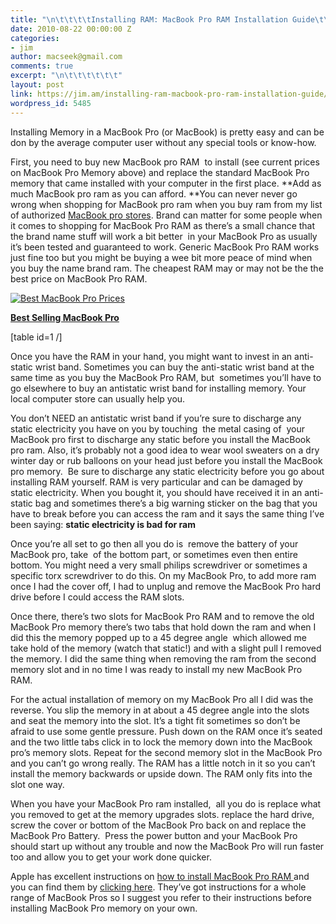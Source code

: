 ```yaml
---
title: "\n\t\t\t\tInstalling RAM: MacBook Pro RAM Installation Guide\t\t"
date: 2010-08-22 00:00:00 Z
categories:
- jim
author: macseek@gmail.com
comments: true
excerpt: "\n\t\t\t\t\t\t"
layout: post
link: https://jim.am/installing-ram-macbook-pro-ram-installation-guide/
wordpress_id: 5485
---
```


Installing Memory in a MacBook Pro (or MacBook) is pretty easy and can be don by the average computer user without any special tools or know-how.




First, you need to buy new MacBook pro RAM  to install (see current prices on MacBook Pro Memory above) and replace the standard MacBook Pro memory that came installed with your computer in the first place. **Add as much MacBook pro ram as you can afford. **You can never never go wrong when shopping for MacBook pro ram when you buy ram from my list of authorized [MacBook pro stores](http://www.jim.am). Brand can matter for some people when it comes to shopping for MacBook Pro RAM as there’s a small chance that the brand name stuff will work a bit better  in your MacBook Pro as usually it’s been tested and guaranteed to work. Generic MacBook Pro RAM works just fine too but you might be buying a wee bit more peace of mind when you buy the name brand ram. The cheapest RAM may or may not be the the best price on MacBook Pro RAM.




[![Best MacBook Pro Prices](http://www.jim.am/wp-content/uploads/2010/08/Screen-shot-2011-03-25-at-3.05.45-PM.png)](http://www.amazon.com/gp/product/B002QQ8H8I/ref=as_li_ss_tl?ie=UTF8&tag=ramseeker-20&linkCode=as2&camp=1789&creative=390957&creativeASIN=B002QQ8H8I)




**[Best Selling MacBook Pro](http://www.amazon.com/gp/product/B002QQ8H8I/ref=as_li_ss_tl?ie=UTF8&tag=ramseeker-20&linkCode=as2&camp=1789&creative=390957&creativeASIN=B002QQ8H8I)**




[table id=1 /]




Once you have the RAM in your hand, you might want to invest in an anti-static wrist band. Sometimes you can buy the anti-static wrist band at the same time as you buy the MacBook Pro RAM, but  sometimes you’ll have to go elsewhere to buy an antistatic wrist band for installing memory. Your local computer store can usually help you.




You don’t NEED an antistatic wrist band if you’re sure to discharge any static electricity you have on you by touching  the metal casing of  your MacBook pro first to discharge any static before you install the MacBook pro ram. Also, it’s probably not a good idea to wear wool sweaters on a dry winter day or rub balloons on your head just before you install the MacBook pro memory.  Be sure to discharge any static electricity before you go about installing RAM yourself. RAM is very particular and can be damaged by static electricity. When you bought it, you should have received it in an anti-static bag and sometimes there’s a big warning sticker on the bag that you have to break before you can access the ram and it says the same thing I’ve been saying: **static electricity is bad for ram**




Once you’re all set to go then all you do is  remove the battery of your MacBook pro, take  of the bottom part, or sometimes even then entire bottom. You might need a very small philips screwdriver or sometimes a specific torx screwdriver to do this. On my MacBook Pro, to add more ram once I had the cover off, I had to unplug and remove the MacBook Pro hard drive before I could access the RAM slots.




Once there, there’s two slots for MacBook Pro RAM and to remove the old MacBook Pro memory there’s two tabs that hold down the ram and when I did this the memory popped up to a 45 degree angle  which allowed me take hold of the memory (watch that static!) and with a slight pull I removed the memory. I did the same thing when removing the ram from the second memory slot and in no time I was ready to install my new MacBook Pro RAM.




For the actual installation of memory on my MacBook Pro all I did was the reverse. You slip the memory in at about a 45 degree angle into the slots and seat the memory into the slot. It’s a tight fit sometimes so don’t be afraid to use some gentle pressure. Push down on the RAM once it’s seated and the two little tabs click in to lock the memory down into the MacBook pro’s memory slots. Repeat for the second memory slot in the MacBook Pro and you can’t go wrong really. The RAM has a little notch in it so you can’t install the memory backwards or upside down. The RAM only fits into the slot one way.




When you have your MacBook Pro ram installed,  all you do is replace what you removed to get at the memory upgrades slots. replace the hard drive, screw the cover or bottom of the MacBook Pro back on and replace the MacBook Pro Battery.  Press the power button and your MacBook Pro should start up without any trouble and now the MacBook Pro will run faster too and allow you to get your work done quicker.




Apple has excellent instructions on [how to install MacBook Pro RAM ](http://www.jim.am) and you can find them by [clicking here](http://support.apple.com/kb/HT1270). They’ve got instructions for a whole range of MacBook Pros so I suggest you refer to their instructions before installing MacBook Pro memory on your own.


		
